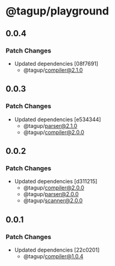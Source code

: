 # @tagup/playground

## 0.0.4

### Patch Changes

- Updated dependencies [08f7691]
  - @tagup/compiler@2.1.0

## 0.0.3

### Patch Changes

- Updated dependencies [e534344]
  - @tagup/parser@2.1.0
  - @tagup/compiler@2.0.0

## 0.0.2

### Patch Changes

- Updated dependencies [d311215]
  - @tagup/compiler@2.0.0
  - @tagup/parser@2.0.0
  - @tagup/scanner@2.0.0

## 0.0.1

### Patch Changes

- Updated dependencies [22c0201]
  - @tagup/compiler@1.0.4
